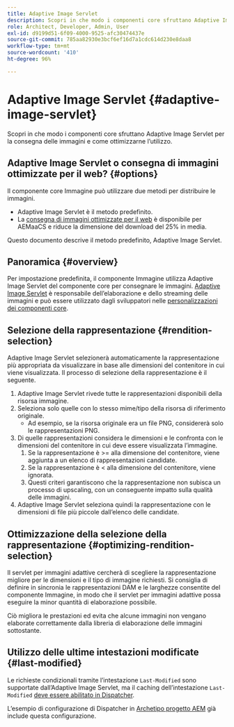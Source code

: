 ```yaml
---
title: Adaptive Image Servlet
description: Scopri in che modo i componenti core sfruttano Adaptive Image Servlet per la consegna delle immagini e come ottimizzarne l’utilizzo.
role: Architect, Developer, Admin, User
exl-id: d9199d51-6f09-4000-9525-afc30474437e
source-git-commit: 785aa82930e3bcf6ef16d7a1cdc614d230e8daa8
workflow-type: tm+mt
source-wordcount: '410'
ht-degree: 96%

---
```


# Adaptive Image Servlet {#adaptive-image-servlet}

Scopri in che modo i componenti core sfruttano Adaptive Image Servlet per la consegna delle immagini e come ottimizzarne l’utilizzo.

## Adaptive Image Servlet o consegna di immagini ottimizzate per il web? {#options}

Il componente core Immagine può utilizzare due metodi per distribuire le immagini.

* Adaptive Image Servlet è il metodo predefinito.
* La [consegna di immagini ottimizzate per il web](/help/developing/web-optimized-image-delivery.md) è disponibile per AEMaaCS e riduce la dimensione del download del 25% in media.

Questo documento descrive il metodo predefinito, Adaptive Image Servlet.

## Panoramica {#overview}

Per impostazione predefinita, il componente Immagine utilizza Adaptive Image Servlet del componente core per consegnare le immagini. [Adaptive Image Servlet](https://github.com/adobe/aem-core-wcm-components/wiki/The-Adaptive-Image-Servlet) è responsabile dell’elaborazione e dello streaming delle immagini e può essere utilizzato dagli sviluppatori nelle [personalizzazioni dei componenti core](/help/developing/customizing.md).

## Selezione della rappresentazione {#rendition-selection}

Adaptive Image Servlet selezionerà automaticamente la rappresentazione più appropriata da visualizzare in base alle dimensioni del contenitore in cui viene visualizzata. Il processo di selezione della rappresentazione è il seguente.

1. Adaptive Image Servlet rivede tutte le rappresentazioni disponibili della risorsa immagine.
1. Seleziona solo quelle con lo stesso mime/tipo della risorsa di riferimento originale.
   * Ad esempio, se la risorsa originale era un file PNG, considererà solo le rappresentazioni PNG.
1. Di quelle rappresentazioni considera le dimensioni e le confronta con le dimensioni del contenitore in cui deve essere visualizzata l’immagine.
   1. Se la rappresentazione è >= alla dimensione del contenitore, viene aggiunta a un elenco di rappresentazioni candidate.
   1. Se la rappresentazione è &lt; alla dimensione del contenitore, viene ignorata.
   1. Questi criteri garantiscono che la rappresentazione non subisca un processo di upscaling, con un conseguente impatto sulla qualità delle immagini.
1. Adaptive Image Servlet seleziona quindi la rappresentazione con le dimensioni di file più piccole dall’elenco delle candidate.

## Ottimizzazione della selezione della rappresentazione {#optimizing-rendition-selection}

Il servlet per immagini adattive cercherà di scegliere la rappresentazione migliore per le dimensioni e il tipo di immagine richiesti. Si consiglia di definire in sincronia le rappresentazioni DAM e le larghezze consentite del componente Immagine, in modo che il servlet per immagini adattive possa eseguire la minor quantità di elaborazione possibile.

Ciò migliora le prestazioni ed evita che alcune immagini non vengano elaborate correttamente dalla libreria di elaborazione delle immagini sottostante.

## Utilizzo delle ultime intestazioni modificate {#last-modified}

Le richieste condizionali tramite l’intestazione `Last-Modified` sono supportate dall’Adaptive Image Servlet, ma il caching dell’intestazione `Last-Modified` [deve essere abilitato in Dispatcher](https://experienceleague.adobe.com/docs/experience-manager-dispatcher/using/configuring/dispatcher-configuration.html?lang=it#caching-http-response-headers).

L’esempio di configurazione di Dispatcher in [Archetipo progetto AEM](/help/developing/archetype/overview.md) già include questa configurazione.
